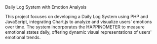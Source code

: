 Daily Log System with Emotion Analysis

This project focuses on developing a Daily Log System using PHP and JavaScript, integrating Chart.js to analyze and visualize users' emotions over time. The system incorporates the HAPPINOMETER to measure emotional states daily, offering dynamic visual representations of users' emotional trends.
